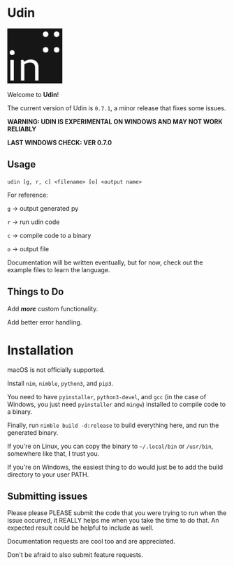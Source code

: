 # Udin
<img src="https://github.com/vatsjijj/Udin/blob/main/udin.png?raw=true" width="25%" height="25%">

Welcome to **Udin**!

The current version of Udin is `0.7.1`, a minor release that fixes some issues.

**WARNING: UDIN IS EXPERIMENTAL ON WINDOWS AND MAY NOT WORK RELIABLY**

**LAST WINDOWS CHECK: VER 0.7.0**

## Usage
`udin [g, r, c] <filename> [o] <output name>`

For reference:

`g` -> output generated py

`r` -> run udin code

`c` -> compile code to a binary

`o` -> output file

Documentation will be written eventually, but for now, check out the example files to learn the language.

## Things to Do
Add __*more*__ custom functionality.

Add better error handling.

# Installation
macOS is not officially supported.

Install `nim`, `nimble`, `python3`, and `pip3`.

You need to have `pyinstaller`, `python3-devel`, and `gcc` (in the case of Windows, you just need `pyinstaller` and `mingw`) installed to compile code to a binary.

Finally, run `nimble build -d:release` to build everything here, and run the generated binary.

If you're on Linux, you can copy the binary to `~/.local/bin` or `/usr/bin`, somewhere like that, I trust you.

If you're on Windows, the easiest thing to do would just be to add the build directory to your user PATH.

## Submitting issues
Please please PLEASE submit the code that you were trying to run when the issue occurred, it REALLY helps me when you take the time to do that. An expected result could be helpful to include as well.

Documentation requests are cool too and are appreciated.

Don't be afraid to also submit feature requests.
